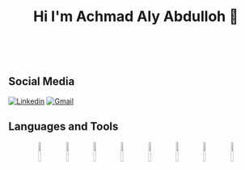 <h1 align="center">Hi I'm Achmad Aly Abdulloh 👋</h1>
<br><br><br>

## Social Media
[![Linkedin](https://img.shields.io/badge/-LinkedIn-blue?style=plastic&logo=Linkedin&logoColor=white)](https://www.linkedin.com/in/achmad-aly-abdulloh-975035221/)
[![Gmail](https://img.shields.io/badge/-Gmail-c14438?style=plastic&labelColor=fff&logo=Gmail&logoColor=c4302b)](mailto:achmadalyabdulloh@gmail.com)

## Languages and Tools

<p align="center">
<img width="10%" src="https://www.vectorlogo.zone/logos/php/php-ar21.svg">
<img width="10%" src="https://www.vectorlogo.zone/logos/laravel/laravel-ar21.svg">
<img width="10%" src="https://www.vectorlogo.zone/logos/python/python-ar21.svg">
<img width="10%" src="https://www.vectorlogo.zone/logos/java/java-ar21.svg">
<!-- <img width="10%" src="https://www.vectorlogo.zone/logos/flutterio/flutterio-ar21.svg">
<img width="10%" src="https://www.vectorlogo.zone/logos/android/android-ar21.svg"> -->
<img width="10%" src="https://www.vectorlogo.zone/logos/javascript/javascript-ar21.svg">
<img width="10%" src="https://www.vectorlogo.zone/logos/angular/angular-ar21.svg">
<img width="10%" src="https://www.vectorlogo.zone/logos/mysql/mysql-ar21.svg">
<img width="10%" src="https://www.vectorlogo.zone/logos/git-scm/git-scm-ar21.svg">
</p>
